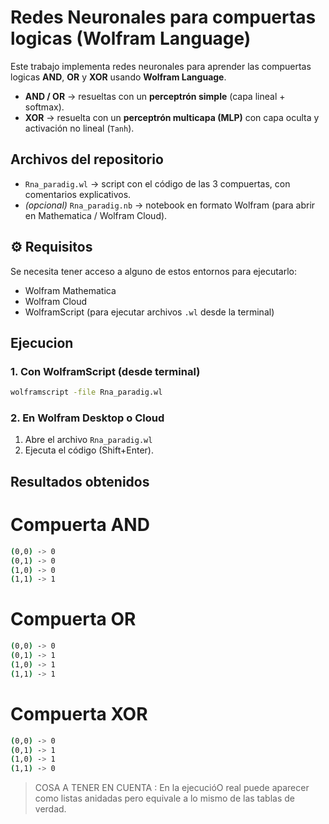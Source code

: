 # Redes Neuronales para compuertas logicas (Wolfram Language)

Este trabajo implementa redes neuronales para aprender las compuertas logicas **AND**, **OR** y **XOR** usando **Wolfram Language**.

- **AND / OR** → resueltas con un **perceptrón simple** (capa lineal + softmax).  
- **XOR** → resuelta con un **perceptrón multicapa (MLP)** con capa oculta y activación no lineal (`Tanh`).  

## Archivos del repositorio

- `Rna_paradig.wl` → script con el código de las 3 compuertas, con comentarios explicativos.  
- *(opcional)* `Rna_paradig.nb` → notebook en formato Wolfram (para abrir en Mathematica / Wolfram Cloud).  

## ⚙️ Requisitos

Se necesita tener acceso a alguno de estos entornos para ejecutarlo:  

- Wolfram Mathematica 
- Wolfram Cloud
- WolframScript (para ejecutar archivos `.wl` desde la terminal)  

## Ejecucion

### 1. Con WolframScript (desde terminal)

```bash
wolframscript -file Rna_paradig.wl
```
### 2. En Wolfram Desktop o Cloud
1. Abre el archivo `Rna_paradig.wl `
2. Ejecuta el código (Shift+Enter).

## Resultados obtenidos 
# Compuerta AND
```bash
(0,0) -> 0
(0,1) -> 0
(1,0) -> 0
(1,1) -> 1
```
# Compuerta OR
```bash
(0,0) -> 0
(0,1) -> 1
(1,0) -> 1
(1,1) -> 1
```
# Compuerta XOR
```bash
(0,0) -> 0
(0,1) -> 1
(1,0) -> 1
(1,1) -> 0
```
> COSA A TENER EN CUENTA :
En la ejecucióO real puede aparecer como listas anidadas pero equivale a lo mismo de las tablas de verdad.


